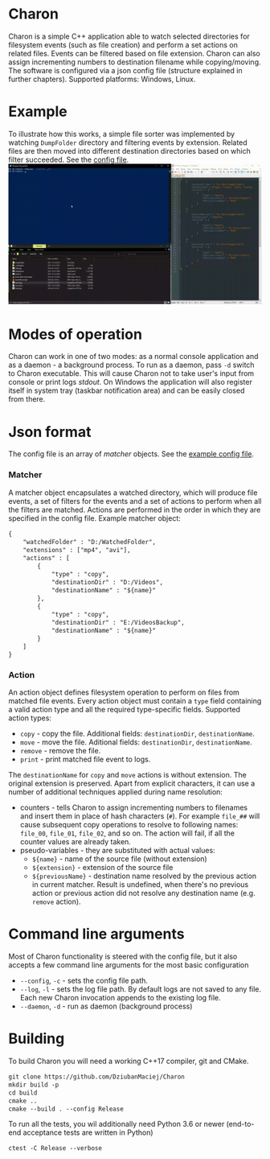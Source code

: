 # Charon

Charon is a simple C++ application able to watch selected directories for filesystem events (such as file creation) and perform a set actions on related files. Events can be filtered based on file extension. Charon can also assign incrementing numbers to destination filename while copying/moving. The software is configured via a json config file (structure explained in further chapters). Supported platforms: Windows, Linux.

# Example

To illustrate how this works, a simple file sorter was implemented by watching `DumpFolder` directory and filtering events by extension. Related files are then moved into different destination directories based on which filter succeeded. See the [config file](/assets/config.json).
![example usage](/assets/example.gif)

# Modes of operation

Charon can work in one of two modes: as a normal console application and as a daemon - a background process. To run as a daemon, pass `-d` switch to Charon executable. This will cause Charon not to take user's input from console or print logs *stdout*. On Windows the application will also register itself in system tray (taskbar notification area) and can be easily closed from there.

# Json format

The config file is an array of *matcher*  objects. See the [example config file](/assets/config.json).

### Matcher

A matcher object encapsulates a watched directory, which will produce file events, a set of filters for the events and a set of actions to perform when all the filters are matched. Actions are performed in the order in which they are specified in the config file. Example matcher object:

```
{
    "watchedFolder" : "D:/WatchedFolder",
    "extensions" : ["mp4", "avi"],
    "actions" : [
        {
            "type" : "copy",
            "destinationDir" : "D:/Videos",
            "destinationName" : "${name}"
        },
        {
            "type" : "copy",
            "destinationDir" : "E:/VideosBackup",
            "destinationName" : "${name}"
        }
    ]
}
```

### Action

An action object defines filesystem operation to perform on files from matched file events. Every action object must contain a `type` field containing a valid action type and all the required type-specific fields. Supported action types:

- `copy` - copy the file. Additional fields: `destinationDir`, `destinationName`.
- `move` - move the file. Aditional fields: `destinationDir`, `destinationName`.
- `remove` - remove the file.
- `print` - print matched file event to logs.

The `destinationName` for `copy` and `move` actions is without extension. The original extension is preserved. Apart from explicit characters, it can use a number of additional techniques applied during name resolution:

- counters - tells Charon to assign incrementing numbers to filenames and insert them in place of hash characters (`#`). For example `file_##` will cause subsequent copy operations to resolve to following names: `file_00`, `file_01`, `file_02`, and so on. The action will fail, if all the counter values are already taken.
- pseudo-variables - they are substituted with actual values:
  - `${name}` - name of the source file (without extension)
  - `${extension}` - extension of the source file
  - `${previousName}` - destination name resolved by the previous action in current matcher. Result is undefined, when there's no previous action or previous action did not resolve any destination name (e.g. `remove` action).

# Command line arguments

Most of Charon functionality is steered with the config file, but it also accepts a few command line arguments for the most basic configuration

- `--config`, `-c` - sets the config file path.
- `--log`, `-l` - sets the log file path. By default logs are not saved to any file. Each new Charon invocation appends to the existing log file.
- `--daemon`, `-d` - run as daemon (background process)

# Building

To build Charon you will need a working C++17 compiler, git and CMake.

```
git clone https://github.com/DziubanMaciej/Charon
mkdir build -p
cd build
cmake ..
cmake --build . --config Release
```

To run all the tests, you wil additionally need Python 3.6 or newer (end-to-end acceptance tests are written in Python)

```
ctest -C Release --verbose
```

